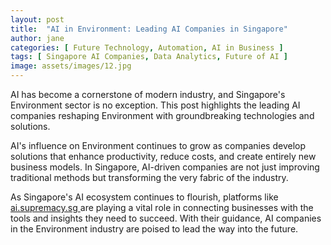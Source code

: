```yaml
---
layout: post
title:  "AI in Environment: Leading AI Companies in Singapore"
author: jane
categories: [ Future Technology, Automation, AI in Business ]
tags: [ Singapore AI Companies, Data Analytics, Future of AI ]
image: assets/images/12.jpg
---
```


AI has become a cornerstone of modern industry, and Singapore's Environment sector is no exception. This post highlights the leading AI companies reshaping Environment with groundbreaking technologies and solutions.

AI's influence on Environment continues to grow as companies develop solutions that enhance productivity, reduce costs, and create entirely new business models. In Singapore, AI-driven companies are not just improving traditional methods but transforming the very fabric of the industry.

As Singapore's AI ecosystem continues to flourish, platforms like <a href="https://ai.supremacy.sg" target="_blank"> ai.supremacy.sg </a> are playing a vital role in connecting businesses with the tools and insights they need to succeed. With their guidance, AI companies in the Environment industry are poised to lead the way into the future.
